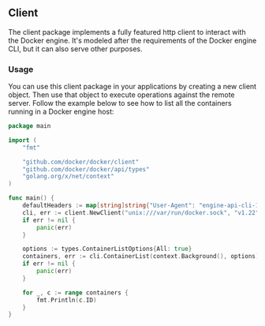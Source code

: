## Client

The client package implements a fully featured http client to interact with the Docker engine. It's modeled after the requirements of the Docker engine CLI, but it can also serve other purposes.

### Usage

You can use this client package in your applications by creating a new client object. Then use that object to execute operations against the remote server. Follow the example below to see how to list all the containers running in a Docker engine host:

```go
package main

import (
	"fmt"

	"github.com/docker/docker/client"
	"github.com/docker/docker/api/types"
	"golang.org/x/net/context"
)

func main() {
	defaultHeaders := map[string]string{"User-Agent": "engine-api-cli-1.0"}
	cli, err := client.NewClient("unix:///var/run/docker.sock", "v1.22", nil, defaultHeaders)
	if err != nil {
		panic(err)
	}

	options := types.ContainerListOptions{All: true}
	containers, err := cli.ContainerList(context.Background(), options)
	if err != nil {
		panic(err)
	}

	for _, c := range containers {
		fmt.Println(c.ID)
	}
}
```
